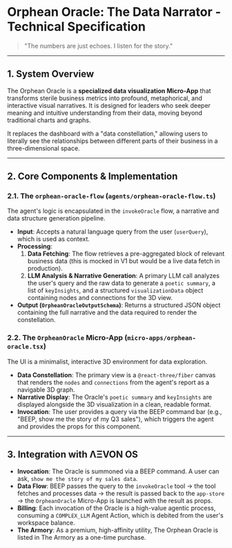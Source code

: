 
# Orphean Oracle: The Data Narrator - Technical Specification

> "The numbers are just echoes. I listen for the story."

---

## 1. System Overview

The Orphean Oracle is a **specialized data visualization Micro-App** that transforms sterile business metrics into profound, metaphorical, and interactive visual narratives. It is designed for leaders who seek deeper meaning and intuitive understanding from their data, moving beyond traditional charts and graphs.

It replaces the dashboard with a "data constellation," allowing users to literally see the relationships between different parts of their business in a three-dimensional space.

---

## 2. Core Components & Implementation

### 2.1. The `orphean-oracle-flow` (`agents/orphean-oracle-flow.ts`)
The agent's logic is encapsulated in the `invokeOracle` flow, a narrative and data structure generation pipeline.
- **Input**: Accepts a natural language query from the user (`userQuery`), which is used as context.
- **Processing**:
  1.  **Data Fetching**: The flow retrieves a pre-aggregated block of relevant business data (this is mocked in V1 but would be a live data fetch in production).
  2.  **LLM Analysis & Narrative Generation**: A primary LLM call analyzes the user's query and the raw data to generate a `poetic summary`, a list of `keyInsights`, and a structured `visualizationData` object containing nodes and connections for the 3D view.
- **Output (`OrpheanOracleOutputSchema`)**: Returns a structured JSON object containing the full narrative and the data required to render the constellation.

### 2.2. The `OrpheanOracle` Micro-App (`micro-apps/orphean-oracle.tsx`)
The UI is a minimalist, interactive 3D environment for data exploration.
- **Data Constellation**: The primary view is a `@react-three/fiber` canvas that renders the `nodes` and `connections` from the agent's report as a navigable 3D graph.
- **Narrative Display**: The Oracle's `poetic summary` and `keyInsights` are displayed alongside the 3D visualization in a clean, readable format.
- **Invocation**: The user provides a query via the BEEP command bar (e.g., "BEEP, show me the story of my Q3 sales"), which triggers the agent and provides the props for this component.

---

## 3. Integration with ΛΞVON OS

- **Invocation**: The Oracle is summoned via a BEEP command. A user can ask, `show me the story of my sales data`.
- **Data Flow**: BEEP passes the query to the `invokeOracle` tool -> the tool fetches and processes data -> the result is passed back to the `app-store` -> the `OrpheanOracle` Micro-App is launched with the result as props.
- **Billing**: Each invocation of the Oracle is a high-value agentic process, consuming a `COMPLEX_LLM` Agent Action, which is debited from the user's workspace balance.
- **The Armory**: As a premium, high-affinity utility, The Orphean Oracle is listed in The Armory as a one-time purchase.
